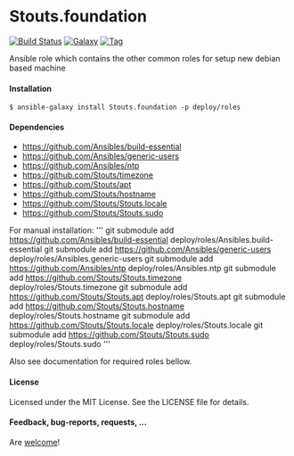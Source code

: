 Stouts.foundation
=================

[![Build Status](http://img.shields.io/travis/Stouts/Stouts.foundation.svg?style=flat-square)](https://travis-ci.org/Stouts/Stouts.foundation)
[![Galaxy](http://img.shields.io/badge/galaxy-Stouts.foundation-blue.svg?style=flat-square)](https://galaxy.foundation.com/list#/roles/829)
[![Tag](http://img.shields.io/github/tag/Stouts/Stouts.foundation.svg?style=flat-square)]()

Ansible role which contains the other common roles for setup new debian based machine

#### Installation

    $ ansible-galaxy install Stouts.foundation -p deploy/roles

#### Dependencies

- https://github.com/Ansibles/build-essential
- https://github.com/Ansibles/generic-users
- https://github.com/Ansibles/ntp
- https://github.com/Stouts/timezone
- https://github.com/Stouts/apt
- https://github.com/Stouts/hostname
- https://github.com/Stouts/Stouts.locale
- https://github.com/Stouts/Stouts.sudo

For manual installation:
'''
git submodule add https://github.com/Ansibles/build-essential deploy/roles/Ansibles.build-essential
git submodule add https://github.com/Ansibles/generic-users deploy/roles/Ansibles.generic-users
git submodule add https://github.com/Ansibles/ntp deploy/roles/Ansibles.ntp
git submodule add https://github.com/Stouts/Stouts.timezone deploy/roles/Stouts.timezone
git submodule add https://github.com/Stouts/Stouts.apt deploy/roles/Stouts.apt
git submodule add https://github.com/Stouts/Stouts.hostname deploy/roles/Stouts.hostname
git submodule add https://github.com/Stouts/Stouts.locale deploy/roles/Stouts.locale
git submodule add https://github.com/Stouts/Stouts.sudo deploy/roles/Stouts.sudo
'''

Also see documentation for required roles bellow.

#### License

Licensed under the MIT License. See the LICENSE file for details.

#### Feedback, bug-reports, requests, ...

Are [welcome](https://github.com/Stouts/Stouts.foundation/issues)!

